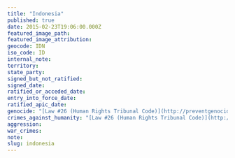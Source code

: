 ```yaml
---
title: "Indonesia"
published: true
date: 2015-02-23T19:06:00.000Z
featured_image_path:
featured_image_attribution:
geocode: IDN
iso_code: ID
internal_note:
territory:
state_party:
signed_but_not_ratified:
signed_date:
ratified_or_acceded_date:
entry_into_force_date:
ratified_apic_date:
genocide: "[Law #26 (Human Rights Tribunal Code)](http://preventgenocide.org/id/hukum/genosida-UU26.htm)"
crimes_against_humanity: "[Law #26 (Human Rights Tribunal Code)](http://preventgenocide.org/id/hukum/genosida-UU26.htm)"
aggression:
war_crimes:
note:
slug: indonesia
---
```


